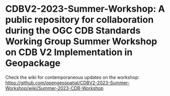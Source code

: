 # CDBV2-2023-Summer-Workshop:  A public repository for collaboration during the OGC CDB Standards Working Group Summer Workshop on CDB V2 Implementation in Geopackage

Check the wiki for contemporaneous updates on the workshop:  https://github.com/opengeospatial/CDBV2-2023-Summer-Workshop/wiki/Summer-2023-CDB-Workshop

